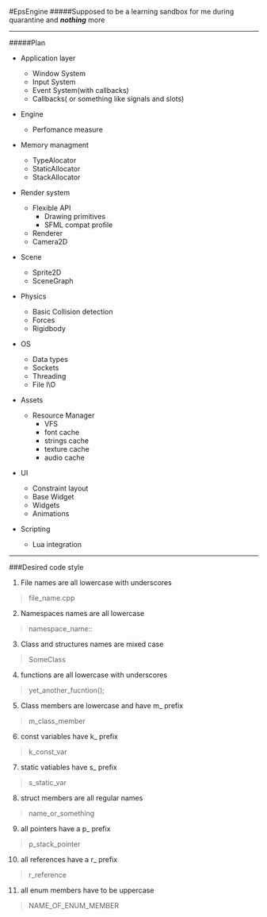 #EpsEngine
#####Supposed to be a learning sandbox for me during quarantine and ***nothing*** more
***
#####Plan
* Application layer
    * Window System
    * Input System
    * Event System(with callbacks)
    * Callbacks( or something like signals and slots)
* Engine 
    * Perfomance measure
* Memory managment
    * TypeAlocator
    * StaticAllocator
    * StackAllocator
* Render system
    * Flexible API
        * Drawing primitives
        * SFML compat profile
    * Renderer
    * Camera2D

* Scene
    * Sprite2D
    * SceneGraph
* Physics
    * Basic Collision detection
    * Forces
    * Rigidbody
* OS
    * Data types
    * Sockets
    * Threading
    * File I\O
* Assets
    * Resource Manager
        * VFS
        * font cache
        * strings cache
        * texture cache
        * audio cache
* UI
    * Constraint layout
    * Base Widget
    * Widgets
    * Animations
* Scripting
    * Lua integration

    
***
###Desired code style

1. File names are all lowercase with underscores             
>file_name.cpp

2. Namespaces names are all lowercase                        
>namespace_name::

3. Class and structures names are mixed case                 
>SomeClass

4. functions are all lowercase with underscores             
>yet_another_fucntion();

5. Class members are lowercase and have m_ prefix              
>m_class_member

6. const variables have k_ prefix                           
>k_const_var

7. static vatiables have s_ prefix                          
>s_static_var

8. struct members are all regular names                     
>name_or_something

9. all pointers have a p_ prefix                            
>p_stack_pointer

10. all references have a r_ prefix                         
>r_reference

11. all enum members have to be uppercase                   
>NAME_OF_ENUM_MEMBER